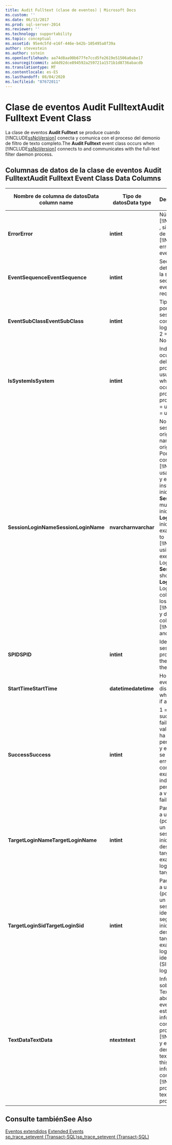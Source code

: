 ```yaml
---
title: Audit Fulltext (clase de eventos) | Microsoft Docs
ms.custom: ''
ms.date: 06/13/2017
ms.prod: sql-server-2014
ms.reviewer: ''
ms.technology: supportability
ms.topic: conceptual
ms.assetid: 95e4c5fd-e16f-446e-b42b-105495a8f39a
author: stevestein
ms.author: sstein
ms.openlocfilehash: aa74d8aa90b677fe7ccd5fe2619e51506a0abe17
ms.sourcegitcommit: ad4d92dce894592a259721a1571b1d8736abacdb
ms.translationtype: MT
ms.contentlocale: es-ES
ms.lasthandoff: 08/04/2020
ms.locfileid: "87672011"
---
```

# <a name="audit-fulltext-event-class"></a><span data-ttu-id="63797-102">Clase de eventos Audit Fulltext</span><span class="sxs-lookup"><span data-stu-id="63797-102">Audit Fulltext Event Class</span></span>
  <span data-ttu-id="63797-103">La clase de eventos **Audit Fulltext** se produce cuando [!INCLUDE[ssNoVersion](../../includes/ssnoversion-md.md)] conecta y comunica con el proceso del demonio de filtro de texto completo.</span><span class="sxs-lookup"><span data-stu-id="63797-103">The **Audit Fulltext** event class occurs when [!INCLUDE[ssNoVersion](../../includes/ssnoversion-md.md)] connects to and communicates with the full-text filter daemon process.</span></span>  
  
## <a name="audit-fulltext-event-class-data-columns"></a><span data-ttu-id="63797-104">Columnas de datos de la clase de eventos Audit Fulltext</span><span class="sxs-lookup"><span data-stu-id="63797-104">Audit Fulltext Event Class Data Columns</span></span>  
  
|<span data-ttu-id="63797-105">Nombre de columna de datos</span><span class="sxs-lookup"><span data-stu-id="63797-105">Data column name</span></span>|<span data-ttu-id="63797-106">Tipo de datos</span><span class="sxs-lookup"><span data-stu-id="63797-106">Data type</span></span>|<span data-ttu-id="63797-107">Descripción</span><span class="sxs-lookup"><span data-stu-id="63797-107">Description</span></span>|<span data-ttu-id="63797-108">Identificador de columna</span><span class="sxs-lookup"><span data-stu-id="63797-108">Column ID</span></span>|<span data-ttu-id="63797-109">Filtrable</span><span class="sxs-lookup"><span data-stu-id="63797-109">Filterable</span></span>|  
|----------------------|---------------|-----------------|---------------|----------------|  
|<span data-ttu-id="63797-110">**Error**</span><span class="sxs-lookup"><span data-stu-id="63797-110">**Error**</span></span>|<span data-ttu-id="63797-111">**int**</span><span class="sxs-lookup"><span data-stu-id="63797-111">**int**</span></span>|<span data-ttu-id="63797-112">Número de error de [!INCLUDE[ssNoVersion](../../includes/ssnoversion-md.md)] , si este evento informa de un error.</span><span class="sxs-lookup"><span data-stu-id="63797-112">The [!INCLUDE[ssNoVersion](../../includes/ssnoversion-md.md)] error number, if this event reports an error.</span></span>|<span data-ttu-id="63797-113">31</span><span class="sxs-lookup"><span data-stu-id="63797-113">31</span></span>|<span data-ttu-id="63797-114">Sí</span><span class="sxs-lookup"><span data-stu-id="63797-114">Yes</span></span>|  
|<span data-ttu-id="63797-115">**EventSequence**</span><span class="sxs-lookup"><span data-stu-id="63797-115">**EventSequence**</span></span>|<span data-ttu-id="63797-116">**int**</span><span class="sxs-lookup"><span data-stu-id="63797-116">**int**</span></span>|<span data-ttu-id="63797-117">Secuencia de un evento determinado dentro de la solicitud.</span><span class="sxs-lookup"><span data-stu-id="63797-117">The sequence of a given event within the request.</span></span>|<span data-ttu-id="63797-118">51</span><span class="sxs-lookup"><span data-stu-id="63797-118">51</span></span>|<span data-ttu-id="63797-119">No</span><span class="sxs-lookup"><span data-stu-id="63797-119">No</span></span>|  
|<span data-ttu-id="63797-120">**EventSubClass**</span><span class="sxs-lookup"><span data-stu-id="63797-120">**EventSubClass**</span></span>|<span data-ttu-id="63797-121">**int**</span><span class="sxs-lookup"><span data-stu-id="63797-121">**int**</span></span>|<span data-ttu-id="63797-122">Tipo de conexión usada por el inicio de sesión.</span><span class="sxs-lookup"><span data-stu-id="63797-122">Type of connection used by the login.</span></span> <span data-ttu-id="63797-123">1 = No agrupada, 2 = Agrupada.</span><span class="sxs-lookup"><span data-stu-id="63797-123">1 = Nonpooled, 2 = Pooled.</span></span>|<span data-ttu-id="63797-124">21</span><span class="sxs-lookup"><span data-stu-id="63797-124">21</span></span>|<span data-ttu-id="63797-125">Sí</span><span class="sxs-lookup"><span data-stu-id="63797-125">Yes</span></span>|  
|<span data-ttu-id="63797-126">**IsSystem**</span><span class="sxs-lookup"><span data-stu-id="63797-126">**IsSystem**</span></span>|<span data-ttu-id="63797-127">**int**</span><span class="sxs-lookup"><span data-stu-id="63797-127">**int**</span></span>|<span data-ttu-id="63797-128">Indica si el evento ha ocurrido en un proceso del sistema o en un proceso de usuario.</span><span class="sxs-lookup"><span data-stu-id="63797-128">Indicates whether the event occurred on a system process or a user process.</span></span> <span data-ttu-id="63797-129">1 = sistema, 0 = usuario.</span><span class="sxs-lookup"><span data-stu-id="63797-129">1 = system, 0 = user.</span></span>|<span data-ttu-id="63797-130">60</span><span class="sxs-lookup"><span data-stu-id="63797-130">60</span></span>|<span data-ttu-id="63797-131">Sí</span><span class="sxs-lookup"><span data-stu-id="63797-131">Yes</span></span>|  
|<span data-ttu-id="63797-132">**SessionLoginName**</span><span class="sxs-lookup"><span data-stu-id="63797-132">**SessionLoginName**</span></span>|<span data-ttu-id="63797-133">**nvarchar**</span><span class="sxs-lookup"><span data-stu-id="63797-133">**nvarchar**</span></span>|<span data-ttu-id="63797-134">Nombre de inicio de sesión del usuario que originó la sesión.</span><span class="sxs-lookup"><span data-stu-id="63797-134">Login name of the user who originated the session.</span></span> <span data-ttu-id="63797-135">Por ejemplo, si se conecta a [!INCLUDE[ssNoVersion](../../includes/ssnoversion-md.md)] usando inicioDeSesión1 y ejecuta una instrucción como inicioDeSesión2, **SessionLoginName** muestra inicioDeSesión1 y **LoginName** muestra inicioDeSesión2.</span><span class="sxs-lookup"><span data-stu-id="63797-135">For example, if you connect to [!INCLUDE[ssNoVersion](../../includes/ssnoversion-md.md)] using Login1 and execute a statement as Login2, **SessionLoginName** shows Login1 and **LoginName** shows Login2.</span></span> <span data-ttu-id="63797-136">En esta columna se muestran los inicios de sesión de [!INCLUDE[ssNoVersion](../../includes/ssnoversion-md.md)] y de Windows.</span><span class="sxs-lookup"><span data-stu-id="63797-136">This column displays both [!INCLUDE[ssNoVersion](../../includes/ssnoversion-md.md)] and Windows logins.</span></span>|<span data-ttu-id="63797-137">64</span><span class="sxs-lookup"><span data-stu-id="63797-137">64</span></span>|<span data-ttu-id="63797-138">Sí</span><span class="sxs-lookup"><span data-stu-id="63797-138">Yes</span></span>|  
|<span data-ttu-id="63797-139">**SPID**</span><span class="sxs-lookup"><span data-stu-id="63797-139">**SPID**</span></span>|<span data-ttu-id="63797-140">**int**</span><span class="sxs-lookup"><span data-stu-id="63797-140">**int**</span></span>|<span data-ttu-id="63797-141">Identificador de la sesión en la que se produjo el evento.</span><span class="sxs-lookup"><span data-stu-id="63797-141">ID of the session on which the event occurred.</span></span>|<span data-ttu-id="63797-142">12</span><span class="sxs-lookup"><span data-stu-id="63797-142">12</span></span>|<span data-ttu-id="63797-143">Sí</span><span class="sxs-lookup"><span data-stu-id="63797-143">Yes</span></span>|  
|<span data-ttu-id="63797-144">**StartTime**</span><span class="sxs-lookup"><span data-stu-id="63797-144">**StartTime**</span></span>|<span data-ttu-id="63797-145">**datetime**</span><span class="sxs-lookup"><span data-stu-id="63797-145">**datetime**</span></span>|<span data-ttu-id="63797-146">Hora a la que se inició el evento, si está disponible.</span><span class="sxs-lookup"><span data-stu-id="63797-146">Time at which the event started, if available.</span></span>|<span data-ttu-id="63797-147">14</span><span class="sxs-lookup"><span data-stu-id="63797-147">14</span></span>|<span data-ttu-id="63797-148">Sí</span><span class="sxs-lookup"><span data-stu-id="63797-148">Yes</span></span>|  
|<span data-ttu-id="63797-149">**Success**</span><span class="sxs-lookup"><span data-stu-id="63797-149">**Success**</span></span>|<span data-ttu-id="63797-150">**int**</span><span class="sxs-lookup"><span data-stu-id="63797-150">**int**</span></span>|<span data-ttu-id="63797-151">1 = correcto.</span><span class="sxs-lookup"><span data-stu-id="63797-151">1 = success.</span></span> <span data-ttu-id="63797-152">0 = error</span><span class="sxs-lookup"><span data-stu-id="63797-152">0 = failure.</span></span> <span data-ttu-id="63797-153">Por ejemplo, el valor 1 significa que se ha comprobado un permiso correctamente y el valor 0 indica que se ha producido un error en la comprobación.</span><span class="sxs-lookup"><span data-stu-id="63797-153">For example, a value of 1 indicates success of a permissions check and a value of 0 indicates failure of that check.</span></span>|<span data-ttu-id="63797-154">23</span><span class="sxs-lookup"><span data-stu-id="63797-154">23</span></span>|<span data-ttu-id="63797-155">Sí</span><span class="sxs-lookup"><span data-stu-id="63797-155">Yes</span></span>|  
|<span data-ttu-id="63797-156">**TargetLoginName**</span><span class="sxs-lookup"><span data-stu-id="63797-156">**TargetLoginName**</span></span>|<span data-ttu-id="63797-157">**int**</span><span class="sxs-lookup"><span data-stu-id="63797-157">**int**</span></span>|<span data-ttu-id="63797-158">Para acciones dirigidas a un inicio de sesión (por ejemplo, agregar un nuevo inicio de sesión), el nombre del inicio de sesión de destino.</span><span class="sxs-lookup"><span data-stu-id="63797-158">For actions that target a login (for example, adding a new login), the name of the targeted login.</span></span>|<span data-ttu-id="63797-159">42</span><span class="sxs-lookup"><span data-stu-id="63797-159">42</span></span>|<span data-ttu-id="63797-160">Sí</span><span class="sxs-lookup"><span data-stu-id="63797-160">Yes</span></span>|  
|<span data-ttu-id="63797-161">**TargetLoginSid**</span><span class="sxs-lookup"><span data-stu-id="63797-161">**TargetLoginSid**</span></span>|<span data-ttu-id="63797-162">**int**</span><span class="sxs-lookup"><span data-stu-id="63797-162">**int**</span></span>|<span data-ttu-id="63797-163">Para acciones dirigidas a un inicio de sesión (por ejemplo, agregar un nuevo inicio de sesión), el número de identificación de seguridad (SID) del inicio de sesión de destino.</span><span class="sxs-lookup"><span data-stu-id="63797-163">For actions that target a login (for example, adding a new login), the security identification number (SID) of the targeted login.</span></span>|<span data-ttu-id="63797-164">43</span><span class="sxs-lookup"><span data-stu-id="63797-164">43</span></span>|<span data-ttu-id="63797-165">Sí</span><span class="sxs-lookup"><span data-stu-id="63797-165">Yes</span></span>|  
|<span data-ttu-id="63797-166">**TextData**</span><span class="sxs-lookup"><span data-stu-id="63797-166">**TextData**</span></span>|<span data-ttu-id="63797-167">**ntext**</span><span class="sxs-lookup"><span data-stu-id="63797-167">**ntext**</span></span>|<span data-ttu-id="63797-168">Información de texto sobre el evento Full-Text.</span><span class="sxs-lookup"><span data-stu-id="63797-168">Text information about the Full-Text event.</span></span> <span data-ttu-id="63797-169">Normalmente este campo proporciona información sobre la conexión entre el proceso [!INCLUDE[ssNoVersion](../../includes/ssnoversion-md.md)] y el proceso del demonio de filtro de texto completo</span><span class="sxs-lookup"><span data-stu-id="63797-169">Typically this field provides information about the connection between the [!INCLUDE[ssNoVersion](../../includes/ssnoversion-md.md)] process and the full-text filter daemon process</span></span>|<span data-ttu-id="63797-170">1</span><span class="sxs-lookup"><span data-stu-id="63797-170">1</span></span>|<span data-ttu-id="63797-171">Sí</span><span class="sxs-lookup"><span data-stu-id="63797-171">Yes</span></span>|  
  
## <a name="see-also"></a><span data-ttu-id="63797-172">Consulte también</span><span class="sxs-lookup"><span data-stu-id="63797-172">See Also</span></span>  
 <span data-ttu-id="63797-173">[Eventos extendidos](../extended-events/extended-events.md) </span><span class="sxs-lookup"><span data-stu-id="63797-173">[Extended Events](../extended-events/extended-events.md) </span></span>  
 [<span data-ttu-id="63797-174">sp_trace_setevent &#40;Transact-SQL&#41;</span><span class="sxs-lookup"><span data-stu-id="63797-174">sp_trace_setevent &#40;Transact-SQL&#41;</span></span>](/sql/relational-databases/system-stored-procedures/sp-trace-setevent-transact-sql)  
  
  

